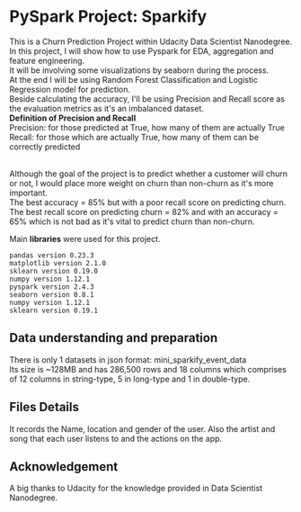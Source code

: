 # PySpark Project: Sparkify
This is a Churn Prediction Project within Udacity Data Scientist Nanodegree. 
<br>In this project, I will show how to use Pyspark for EDA, aggregation and feature engineering.
<br> It will be involving some visualizations by seaborn during the process.
<br> At the end I will be using Random Forest Classification and Logistic Regression model for prediction.
<br> Beside calculating the accuracy, I'll be using Precision and Recall score as the evaluation metrics as it's an imbalanced dataset. 
<br> **Definition of Precision and Recall**
<br> Precision: for those predicted at True, how many of them are actually True
<br> Recall: for those which are actually True, how many of them can be correctly predicted

<br> Although the goal of the project is to predict whether a customer will churn or not, I would place more weight on churn than non-churn as it's more important.
<br> The best accuracy = 85% but with a poor recall score on predicting churn. 
<br> The best recall score on predicting churn = 82% and with an accuracy = 65% which is not bad as it's vital to predict churn than non-churn.



Main **libraries** were used for this project.

`pandas version 0.23.3`
<br> `matplotlib version 2.1.0`
<br> `sklearn version 0.19.0`
<br> `numpy version 1.12.1`
<br> `pyspark version 2.4.3`
<br> `seaborn version 0.8.1`
<br> `numpy version 1.12.1`
<br> `sklearn version 0.19.1`


## Data understanding and preparation
There is only 1 datasets in json format: mini_sparkify_event_data
<br> Its size is ~128MB and has 286,500 rows and 18 columns which comprises of 12 columns in string-type, 5 in long-type and 1 in double-type.


## Files Details
It records the Name, location and gender of the user. Also the artist and song that each user listens to and the actions on the app.



## Acknowledgement 
A big thanks to Udacity for the knowledge provided in Data Scientist Nanodegree.
